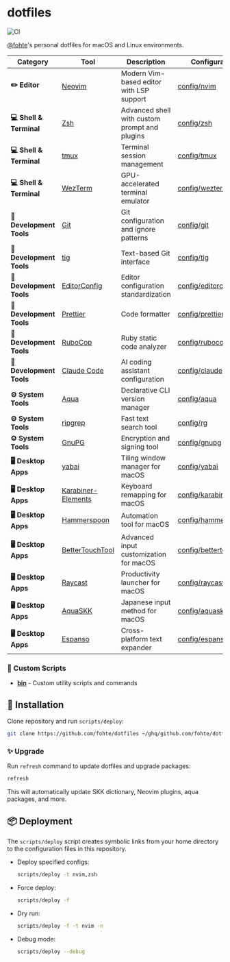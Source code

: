 # dotfiles

![CI](https://github.com/fohte/dotfiles/actions/workflows/ci.yml/badge.svg)

[@fohte](https://github.com/fohte)'s personal dotfiles for macOS and Linux environments.

| Category | Tool | Description | Configuration |
| --- | --- | --- | --- |
| **✏️ Editor** | [Neovim](https://neovim.io) | Modern Vim-based editor with LSP support | [config/nvim](./config/nvim) |
| **💻 Shell & Terminal** | [Zsh](https://www.zsh.org) | Advanced shell with custom prompt and plugins | [config/zsh](./config/zsh) |
| **💻 Shell & Terminal** | [tmux](https://github.com/tmux/tmux) | Terminal session management | [config/tmux](./config/tmux) |
| **💻 Shell & Terminal** | [WezTerm](https://wezfurlong.org/wezterm/) | GPU-accelerated terminal emulator | [config/wezterm](./config/wezterm) |
| **🔧 Development Tools** | [Git](https://git-scm.com) | Git configuration and ignore patterns | [config/git](./config/git) |
| **🔧 Development Tools** | [tig](https://jonas.github.io/tig/) | Text-based Git interface | [config/tig](./config/tig) |
| **🔧 Development Tools** | [EditorConfig](https://editorconfig.org) | Editor configuration standardization | [config/editorconfig](./config/editorconfig) |
| **🔧 Development Tools** | [Prettier](https://prettier.io) | Code formatter | [config/prettier](./config/prettier) |
| **🔧 Development Tools** | [RuboCop](https://rubocop.org) | Ruby static code analyzer | [config/rubocop](./config/rubocop) |
| **🔧 Development Tools** | [Claude Code](https://github.com/anthropics/claude-code) | AI coding assistant configuration | [config/claude](./config/claude) |
| **⚙️ System Tools** | [Aqua](https://aquaproj.github.io) | Declarative CLI version manager | [config/aqua](./config/aqua) |
| **⚙️ System Tools** | [ripgrep](https://github.com/BurntSushi/ripgrep) | Fast text search tool | [config/rg](./config/rg) |
| **⚙️ System Tools** | [GnuPG](https://gnupg.org) | Encryption and signing tool | [config/gnupg](./config/gnupg) |
| **🖥️ Desktop Apps** | [yabai](https://github.com/koekeishiya/yabai) | Tiling window manager for macOS | [config/yabai](./config/yabai) |
| **🖥️ Desktop Apps** | [Karabiner-Elements](https://karabiner-elements.pqrs.org) | Keyboard remapping for macOS | [config/karabiner](./config/karabiner) |
| **🖥️ Desktop Apps** | [Hammerspoon](https://www.hammerspoon.org) | Automation tool for macOS | [config/hammerspoon](./config/hammerspoon) |
| **🖥️ Desktop Apps** | [BetterTouchTool](https://folivora.ai) | Advanced input customization for macOS | [config/bettertouchtool](./config/bettertouchtool) |
| **🖥️ Desktop Apps** | [Raycast](https://www.raycast.com) | Productivity launcher for macOS | [config/raycast](./config/raycast) |
| **🖥️ Desktop Apps** | [AquaSKK](https://github.com/codefirst/aquaskk) | Japanese input method for macOS | [config/aquaskk](./config/aquaskk) |
| **🖥️ Desktop Apps** | [Espanso](https://espanso.org) | Cross-platform text expander | [config/espanso](./config/espanso) |

### 📁 Custom Scripts

- **[bin](./config/bin)** - Custom utility scripts and commands

## 🚀 Installation

Clone repository and run `scripts/deploy`:

```bash
git clone https://github.com/fohte/dotfiles ~/ghq/github.com/fohte/dotfiles && cd ~/ghq/github.com/fohte/dotfiles && scripts/deploy
```

### ✨ Upgrade

Run `refresh` command to update dotfiles and upgrade packages:

```bash
refresh
```

This will automatically update SKK dictionary, Neovim plugins, aqua packages, and more.

## 📦 Deployment

The `scripts/deploy` script creates symbolic links from your home directory to the configuration files in this repository.

- Deploy specified configs:
  ```bash
  scripts/deploy -t nvim,zsh
  ```
- Force deploy:
  ```bash
  scripts/deploy -f
  ```
- Dry run:
  ```bash
  scripts/deploy -f -t nvim -n
  ```
- Debug mode:
  ```bash
  scripts/deploy --debug
  ```
